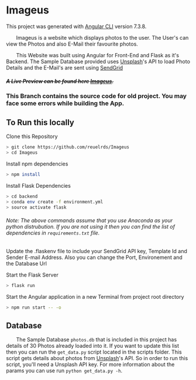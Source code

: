 # Imageus
This project was generated with [Angular CLI](https://github.com/angular/angular-cli) version 7.3.8.

&nbsp;&nbsp;&nbsp;&nbsp;&nbsp;&nbsp; Imageus is a website which displays photos to the user. The User's can view the Photos and also E-Mail their favourite photos.

&nbsp;&nbsp;&nbsp;&nbsp;&nbsp;&nbsp; This Website was built using Angular for Front-End and Flask as it's Backend. The Sample Database provided uses [Unsplash](https://unsplash.com)'s API to load Photo Details and the E-Mail's are sent using [SendGrid](https://sendgrid.com)


#### ~~*A Live Preview can be found here [Imageus](https://reuelrds.github.io/Imageus).*~~

### This Branch contains the source code for old project. You may face some errors while building the App.

## To Run this locally

Clone this Repository
```bash
> git clone https://github.com/reuelrds/Imageus
> cd Imageus
```

Install npm dependencies
```bash
> npm install
```

Install Flask Dependencies
```bash
> cd backend
> conda env create -f environment.yml
> source activate flask
```
###### *Note: The above commands assume that you use Anaconda as your python distrubution. If you are not using it then you can find the list of dependencies in `requirements.txt` file.*


Update the .flaskenv file to include your SendGrid API key, Template Id and Sender E-mail Address. Also you can change the Port, Environement and the Database Url

Start the Flask Server
```bash
> flask run
```

Start the Angular application in a new Terminal from project root directory
```bash
> npm run start -- -o
```

## Database

&nbsp;&nbsp;&nbsp;&nbsp;&nbsp;&nbsp; The Sample Database `photos.db` that is included in this project has details of 30 Photos already loaded into it. If you want to update this list then you can run the `get_data.py` script located in the scripts folder. This script gets details about photos from [Unsplash](https://unsplash.com)'s API. So in order to run this script, you'll need a Unsplash API key. For more information about the params you can use run `python get_data.py -h`.
